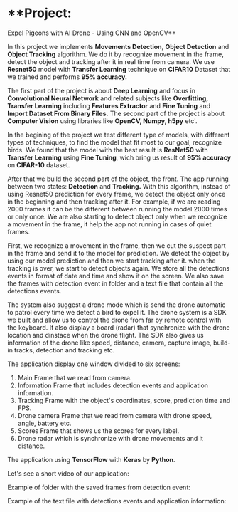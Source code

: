 
# **Project: 
Expel Pigeons with AI Drone - Using CNN and OpenCV** 

In this project we implements **Movements Detection**, **Object Detection** and **Object Tracking** algorithm. 
We do it by recognize movement in the frame, detect the object and tracking after it in real time from camera. 
We use **Resnet50** model with **Transfer Learning** technique on **CIFAR10** Dataset that we trained and performs **95% accuracy.**

The first part of the project is about **Deep Learning** and focus in **Convolutional Neural Network** and related subjects like **Overfitting, 
Transfer Learning** including **Features Extractor** and **Fine Tuning** and **Import Dataset From Binary Files.**
The second part of the project is about **Computer Vision** using libraries like **OpenCV, Numpy, h5py** etc'.

In the begining of the project we test different type of models, with different types of techniques, to find the model that fit most to our goal, recognize birds.
We found that the model with the best result is **ResNet50** with **Transfer Learning** using **Fine Tuning**, wich bring us result of **95% accuracy** on **CIFAR-10** dataset.

After that we build the second part of the object, the front. The app running between two states: **Detection** and **Tracking.** 
With this algorithm, instead of using Resnet50 prediction for every frame, we detect the object only once in the beginning and then tracking after it. 
For example, if we are reading 2000 frames it can be the different between running the model 2000 times or only once. 
We are also starting to detect object only when we recognize a movement in the frame, it help the app not running in cases of quiet frames.

First, we recognize a movement in the frame, then we cut the suspect part in the frame and send it to the model for prediction. 
We detect the object by using our model prediction and then we start tracking after it. 
when the tracking is over, we start to detect objects again. We store all the detections events in format of date and time and show it on the screen.
We also save the frames with detection event in folder and a text file that contain all the detections events.

The system also suggest a drone mode which is send the drone automatic to patrol every time we detect a bird to expel it.
The drone system is a SDK we built and allow us to control the drone from far by remote control with the keyboard. 
It also display a board (radar) that synchronize with the drone location and dinstace when the drone flight.
The SDK also gives us information of the drone like speed, distance, camera, capture image, build-in tracks, detection and tracking etc.

The application display one window divided to six screens:
  1.	Main Frame that we read from camera.
  2.	Information Frame that includes detection events and application information.
  3.	Tracking Frame with the object's coordinates, score, prediction time and FPS.
  4.	Drone camera Frame that we read from camera with drone speed, angle, battery etc.
  5.	Scores Frame that shows us the scores for every label.
  6.	Drone radar which is synchronize with drone movements and it distance.
  
The application using **TensorFlow** with **Keras** by **Python**.

Let's see a short video of our application:





Example of folder with the saved frames from detection event:
 
 

Example of the text file with detections events and application information:

